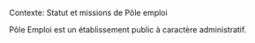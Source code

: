 Contexte: Statut et missions de Pôle emploi

Pôle Emploi est un établissement public à caractère administratif.